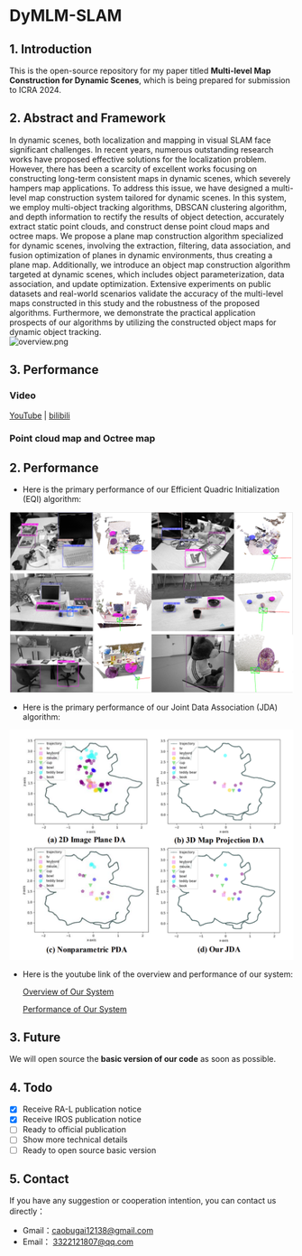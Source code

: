 # DyMLM-SLAM

## 1. Introduction

This is the open-source repository for my paper titled **Multi-level Map Construction for Dynamic Scenes**, which is being prepared for submission to ICRA 2024.

<!-- 摘要和框架 -->
## 2. Abstract and Framework
In dynamic scenes, both localization and mapping in visual SLAM face significant challenges. In recent years, numerous outstanding research works have proposed effective solutions for the localization problem. However, there has been a scarcity of excellent works focusing on constructing long-term consistent maps in dynamic scenes, which severely hampers map applications. To address this issue, we have designed a multi-level map construction system tailored for dynamic scenes. In this system, we employ multi-object tracking algorithms, DBSCAN clustering algorithm, and depth information to rectify the results of object detection, accurately extract static point clouds, and construct dense point cloud maps and octree maps. We propose a plane map construction algorithm specialized for dynamic scenes, involving the extraction, filtering, data association, and fusion optimization of planes in dynamic environments, thus creating a plane map. Additionally, we introduce an object map construction algorithm targeted at dynamic scenes, which includes object parameterization, data association, and update optimization. Extensive experiments on public datasets and real-world scenarios validate the accuracy of the multi-level maps constructed in this study and the robustness of the proposed algorithms. Furthermore, we demonstrate the practical application prospects of our algorithms by utilizing the constructed object maps for dynamic object tracking.  
![overview.png]()

## 3. Performance
### Video
[YouTube](https://www.youtube.com/watch?v=MtDlSgATXAo) | [bilibili](https://www.bilibili.com/video/BV1PF411f788/?vd_source=6546448e43097ee53c80bf0d555403f7)

### Point cloud map and Octree map



## 2. Performance

- Here is the primary performance of our Efficient  Quadric  Initialization (EQI) algorithm:

![perfomance](https://github.com/caobugai12138/Object-Aware-SLAM/blob/main/images/performance.png?raw=true)

- Here is the primary performance of our Joint  Data  Association (JDA) algorithm:

![](https://github.com/caobugai12138/Object-Aware-SLAM/blob/main/images/DataAssociation.png?raw=true)

- Here is the youtube link of the overview and  performance of our system:

  [Overview of Our System](https://www.youtube.com/watch?v=XDuv2BG_K9Y)

  [Performance of Our System](https://youtu.be/Ng6E-lpqJ6E)

## 3. Future

We will open source the **basic version of our code** as soon as possible.

## 4. Todo

- [x] Receive RA-L publication notice
- [x] Receive IROS publication notice
- [ ] Ready to official publication
- [ ] Show more technical details
- [ ] Ready to open source basic version

## 5. Contact

If you have any suggestion or cooperation intention, you can contact us directly：

- Gmail：caobugai12138@gmail.com
- Email： 3322121807@qq.com

